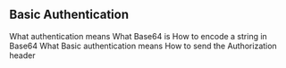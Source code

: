 <h2>Basic Authentication</h2>
What authentication means
What Base64 is
How to encode a string in Base64
What Basic authentication means
How to send the Authorization header